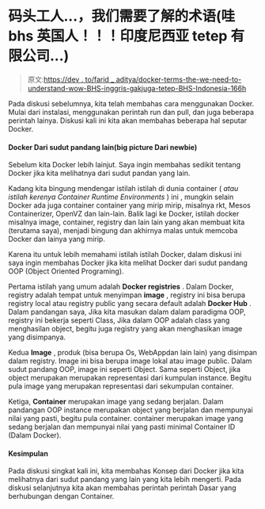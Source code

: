 # 码头工人...，我们需要了解的术语(哇 bhs 英国人！！！印度尼西亚 tetep 有限公司...)

> 原文:[https://dev . to/farid _ aditya/docker-terms-the-we-need-to-understand-wow-BHS-inggris-gakjuga-tetep-BHS-Indonesia-166h](https://dev.to/farid_aditya/docker-terms-that-we-need-to-understand-wow-bhs-inggris-gakjuga-tetep-bhs-indonesia-166h)

Pada diskusi sebelumnya, kita telah membahas cara menggunakan Docker. Mulai dari instalasi, menggunakan perintah run dan pull, dan juga beberapa perintah lainya. Diskusi kali ini kita akan membahas beberapa hal seputar Docker.

#### Docker Dari sudut pandang lain(big picture Dari newbie)

Sebelum kita Docker lebih lainjut. Saya ingin membahas sedikit tentang Docker jika kita melihatnya dari sudut pandan yang lain.

Kadang kita bingung mendengar istilah istilah di dunia container ( *atau istilah kerenya Container Runtime Environments* ) ini , mungkin selain Docker ada juga container container yang mirip mirip, misalnya rkt, Mesos Containerizer, OpenVZ dan lain-lain. Balik lagi ke Docker, istilah docker misalnya image, container, registry dan lain lain yang akan membuat kita (terutama saya), menjadi bingung dan akhirnya malas untuk memcoba Docker dan lainya yang mirip.

Karena itu untuk lebih memahami istilah istilah Docker, dalam diskusi ini saya ingin membahas Docker jika kita melihat Docker dari sudut pandang OOP (Object Oriented Programing).

Pertama istilah yang umum adalah **Docker registries** . Dalam Docker, registry adalah tempat untuk menyimpan **image** , registry ini bisa berupa registry local atau registry public yang secara default adalah **Docker Hub** . Dalam pandangan saya, Jika kita masukan dalam dalam paradigma OOP, registry ini bekerja seperti Class, Jika dalam OOP adalah class yang menghasilan object, begitu juga registry yang akan menghasikan image yang disimpanya.

Kedua **Image** , produk (bisa berupa Os, WebAppdan lain lain) yang disimpan dalam registry. Image ini bisa berupa image lokal atau image public. Dalam sudut pandang OOP, image ini seperti Object. Sama seperti Object, jika object merupakan merupakan representasi dari kumpulan instance. Begitu pula image yang merupakan representasi dari sekumpulan container.

Ketiga, **Container** merupakan image yang sedang berjalan. Dalam pandangan OOP instance merupakan object yang berjalan dan mempunyai nilai yang pasti, begitu pula container. container merupakan image yang sedang berjalan dan mempunyai nilai yang pasti minimal Container ID (Dalam Docker).

#### [](#kesimpulan)Kesimpulan

Pada diskusi singkat kali ini, kita membahas Konsep dari Docker jika kita melihatnya dari sudut pandang yang lain yang kita lebih mengerti. Pada diskusi selanjutnya kita akan membahas perintah perintah Dasar yang berhubungan dengan Container.